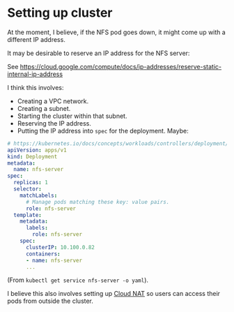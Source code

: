 # Setting up cluster

At the moment, I believe, if the NFS pod goes down, it might come up with a different IP address.

It may be desirable to reserve an IP address for the NFS server:

See <https://cloud.google.com/compute/docs/ip-addresses/reserve-static-internal-ip-address>

I think this involves:

* Creating a VPC network.
* Creating a subnet.
* Starting the cluster within that subnet.
* Reserving the IP address.
* Putting the IP address into `spec` for the deployment.  Maybe:

```yaml
# https://kubernetes.io/docs/concepts/workloads/controllers/deployment/
apiVersion: apps/v1
kind: Deployment
metadata:
  name: nfs-server
spec:
  replicas: 1
  selector:
    matchLabels:
      # Manage pods matching these key: value pairs.
      role: nfs-server
  template:
    metadata:
      labels:
        role: nfs-server
    spec:
      clusterIP: 10.100.0.82
      containers:
      - name: nfs-server
      ...
```

(From `kubectl get service nfs-server -o yaml`).

I believe this also involves setting up [Cloud
NAT](https://cloud.google.com/nat/docs/overview) so users can access their
pods from outside the cluster.
